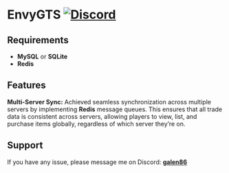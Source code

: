 # EnvyGTS [![Discord](https://img.shields.io/discord/831966641586831431)](https://discord.gg/7vqgtrjDGw)

## Requirements

- **MySQL** or **SQLite**
- **Redis**

## Features

**Multi-Server Sync:** Achieved seamless synchronization across multiple servers by implementing **Redis** message queues. This ensures that all trade data is consistent across servers, allowing players to view, list, and purchase items globally, regardless of which server they’re on.

## Support

If you have any issue, please message me on Discord: **[galen86](https://discord.com/users/374499402271686657)**
